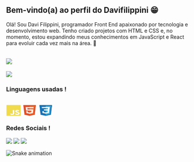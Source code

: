 ## Bem-vindo(a) ao perfil do Davifilippini 😁

   Olá! Sou Davi Filippini, programador Front End apaixonado por tecnologia e desenvolvimento web. Tenho criado projetos com HTML e CSS e, no momento, estou expandindo meus conhecimentos em JavaScript e React para evoluir cada vez mais na área. :rocket:

 <div>
  <br>
 <a href="https://github.com/Davifilippini/github-readme-stats">
  <img align="center" src="https://github-readme-stats.vercel.app/api?username=Davifilippini&show_icons=true&theme=radical" />
</a>
  <br>
  <br>
<a href="https://github.com/Davifilippini/github-readme-stats">
  <img align="center" src="https://github-readme-stats.vercel.app/api/top-langs?username=Davifilippini&show_icons=true&theme=radical" />
</a>


### Linguagens usadas !

</div>
<div style="display: inline_block"><br>
  <img align="center" alt="Js" height="30" width="40" src="https://raw.githubusercontent.com/devicons/devicon/master/icons/javascript/javascript-plain.svg">
  <img align="center" alt="HTML" height="30" width="40" src="https://raw.githubusercontent.com/devicons/devicon/master/icons/html5/html5-original.svg">
  <img align="center" alt="CSS" height="30" width="40" src="https://raw.githubusercontent.com/devicons/devicon/master/icons/css3/css3-original.svg">
</div>
 
 
  ### Redes Sociais !
 
<div> 
  
  <a href="https://www.instagram.com/davi_filippini/" target="_blank"><img src="https://img.shields.io/badge/-Instagram-%23E4405F?style=for-the-badge&logo=instagram&logoColor=white" target="_blank"></a>
  <a href = "davifilippini56@gmail.com"><img src="https://img.shields.io/badge/-Gmail-%23333?style=for-the-badge&logo=gmail&logoColor=white" target="_blank"></a>
  <a href="https://www.linkedin.com/in/davi-filippini-79358b201" target="_blank"><img src="https://img.shields.io/badge/-LinkedIn-%230077B5?style=for-the-badge&logo=linkedin&logoColor=white" target="_blank"></a> 

</div>

![Snake animation](https://github.com/Davifilippini/Davifilippini/blob/output/github-contribution-grid-snake.svg)
